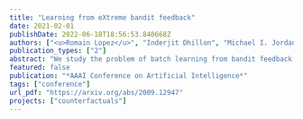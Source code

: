 ```yaml
---
title: "Learning from eXtreme bandit feedback"
date: 2021-02-01
publishDate: 2022-06-18T18:56:53.840668Z
authors: ["<u>Romain Lopez</u>", "Inderjit Dhillon", "Michael I. Jordan"]
publication_types: ["2"]
abstract: "We study the problem of batch learning from bandit feedback in the setting of extremely large action spaces. Learning from extreme bandit feedback is ubiquitous in recommendation systems, in which billions of decisions are made over millions of choices in a single day, yielding massive observational data. In these large-scale real-world applications, supervised learning approaches such as eXtreme Multi-label Classification (XMC) remain the standard approach despite the bias inherent in the data collection process. Conversely, previously developed importance sampling approaches are unbiased but suffer from impractical variance when dealing with a large number of actions.  In this paper, we introduce a selective importance sampling estimator (sIS) with more favorable bias-variance tradeoff. Specifically, sIS is obtained by performing importance sampling on the conditional expectation of the reward with respect to a small subset of actions for each instance (a form of Rao-Blackwellization). We employ this estimator in a novel algorithmic procedure---named Policy Optimization for eXtreme Models (POXM)---for learning from bandit feedback on XMC tasks. In POXM, the selected actions for the sIS estimator are the top-p actions of the logging policy, where p is adjusted from the data and is significantly smaller than the size of the action space.  We use a supervised-to-bandit conversion on three XMC datasets to benchmark our POXM method against BanditNet, a previously applied partial matching pruning strategy as well as a supervised learning baseline. Whereas BanditNet sometimes improves marginally over the logging policy, our experiments show that POXM systematically and significantly improves over all baselines."
featured: false
publication: "*AAAI Conference on Artificial Intelligence*"
tags: ["conference"]
url_pdf: "https://arxiv.org/abs/2009.12947"
projects: ["counterfactuals"]
---
```


